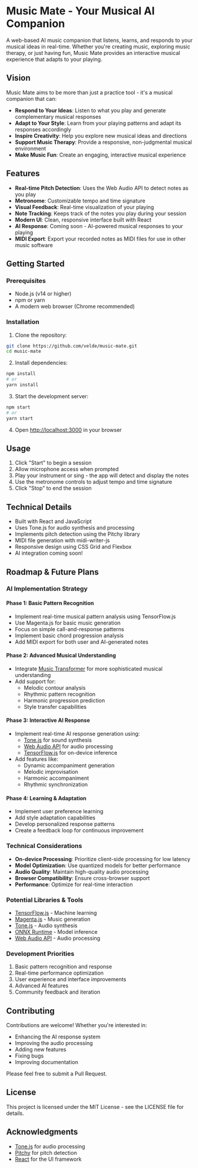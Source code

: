 # Music Mate - Your Musical AI Companion

A web-based AI music companion that listens, learns, and responds to your musical ideas in real-time. Whether you're creating music, exploring music therapy, or just having fun, Music Mate provides an interactive musical experience that adapts to your playing.

## Vision

Music Mate aims to be more than just a practice tool - it's a musical companion that can:
- **Respond to Your Ideas**: Listen to what you play and generate complementary musical responses
- **Adapt to Your Style**: Learn from your playing patterns and adapt its responses accordingly
- **Inspire Creativity**: Help you explore new musical ideas and directions
- **Support Music Therapy**: Provide a responsive, non-judgmental musical environment
- **Make Music Fun**: Create an engaging, interactive musical experience

## Features

- **Real-time Pitch Detection**: Uses the Web Audio API to detect notes as you play
- **Metronome**: Customizable tempo and time signature
- **Visual Feedback**: Real-time visualization of your playing
- **Note Tracking**: Keeps track of the notes you play during your session
- **Modern UI**: Clean, responsive interface built with React
- **AI Response**: Coming soon - AI-powered musical responses to your playing
- **MIDI Export**: Export your recorded notes as MIDI files for use in other music software

## Getting Started

### Prerequisites

- Node.js (v14 or higher)
- npm or yarn
- A modern web browser (Chrome recommended)

### Installation

1. Clone the repository:
```bash
git clone https://github.com/velde/music-mate.git
cd music-mate
```

2. Install dependencies:
```bash
npm install
# or
yarn install
```

3. Start the development server:
```bash
npm start
# or
yarn start
```

4. Open [http://localhost:3000](http://localhost:3000) in your browser

## Usage

1. Click "Start" to begin a session
2. Allow microphone access when prompted
3. Play your instrument or sing - the app will detect and display the notes
4. Use the metronome controls to adjust tempo and time signature
5. Click "Stop" to end the session

## Technical Details

- Built with React and JavaScript
- Uses Tone.js for audio synthesis and processing
- Implements pitch detection using the Pitchy library
- MIDI file generation with midi-writer-js
- Responsive design using CSS Grid and Flexbox
- AI integration coming soon!

## Roadmap & Future Plans

### AI Implementation Strategy

#### Phase 1: Basic Pattern Recognition
- Implement real-time musical pattern analysis using TensorFlow.js
- Use Magenta.js for basic music generation
- Focus on simple call-and-response patterns
- Implement basic chord progression analysis
- Add MIDI export for both user and AI-generated notes

#### Phase 2: Advanced Musical Understanding
- Integrate [Music Transformer](https://github.com/magenta/magenta-js/tree/master/music) for more sophisticated musical understanding
- Add support for:
  - Melodic contour analysis
  - Rhythmic pattern recognition
  - Harmonic progression prediction
  - Style transfer capabilities

#### Phase 3: Interactive AI Response
- Implement real-time AI response generation using:
  - [Tone.js](https://tonejs.github.io/) for sound synthesis
  - [Web Audio API](https://developer.mozilla.org/en-US/docs/Web/API/Web_Audio_API) for audio processing
  - [TensorFlow.js](https://www.tensorflow.org/js) for on-device inference
- Add features like:
  - Dynamic accompaniment generation
  - Melodic improvisation
  - Harmonic accompaniment
  - Rhythmic synchronization

#### Phase 4: Learning & Adaptation
- Implement user preference learning
- Add style adaptation capabilities
- Develop personalized response patterns
- Create a feedback loop for continuous improvement

### Technical Considerations
- **On-device Processing**: Prioritize client-side processing for low latency
- **Model Optimization**: Use quantized models for better performance
- **Audio Quality**: Maintain high-quality audio processing
- **Browser Compatibility**: Ensure cross-browser support
- **Performance**: Optimize for real-time interaction

### Potential Libraries & Tools
- [TensorFlow.js](https://www.tensorflow.org/js) - Machine learning
- [Magenta.js](https://github.com/magenta/magenta-js) - Music generation
- [Tone.js](https://tonejs.github.io/) - Audio synthesis
- [ONNX Runtime](https://onnxruntime.ai/) - Model inference
- [Web Audio API](https://developer.mozilla.org/en-US/docs/Web/API/Web_Audio_API) - Audio processing

### Development Priorities
1. Basic pattern recognition and response
2. Real-time performance optimization
3. User experience and interface improvements
4. Advanced AI features
5. Community feedback and iteration

## Contributing

Contributions are welcome! Whether you're interested in:
- Enhancing the AI response system
- Improving the audio processing
- Adding new features
- Fixing bugs
- Improving documentation

Please feel free to submit a Pull Request.

## License

This project is licensed under the MIT License - see the LICENSE file for details.

## Acknowledgments

- [Tone.js](https://tonejs.github.io/) for audio processing
- [Pitchy](https://github.com/peterkhayes/pitchy) for pitch detection
- [React](https://reactjs.org/) for the UI framework


